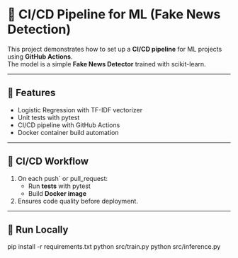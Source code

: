 # 🚀 CI/CD Pipeline for ML (Fake News Detection)

This project demonstrates how to set up a **CI/CD pipeline** for ML projects using **GitHub Actions**.  
The model is a simple **Fake News Detector** trained with scikit-learn.

---

## 🔹 Features
- Logistic Regression with TF-IDF vectorizer
- Unit tests with pytest
- CI/CD pipeline with GitHub Actions
- Docker container build automation

---

## 🔹 CI/CD Workflow
1. On each push` or pull_request:
   - Run **tests** with pytest
   - Build **Docker image**
2. Ensures code quality before deployment.

---

## 🔹 Run Locally
pip install -r requirements.txt
python src/train.py
python src/inference.py
